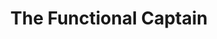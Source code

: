 ---
templateKey: people
name: David Keathley
title: The Functional Captain
img: david-keathley.jpg
twitter: endertux
github: keathleydavidj
bio: David is a code bootcamp graduate who comes from a background in auto mechanics and fintech. As a functional programming advocate, David thinks a lot about reducing cognitive load and barriers to entry for new developers. Outside of work he is into PC gaming, mechanical keyboards, and astronomy.
alumnus: true
---